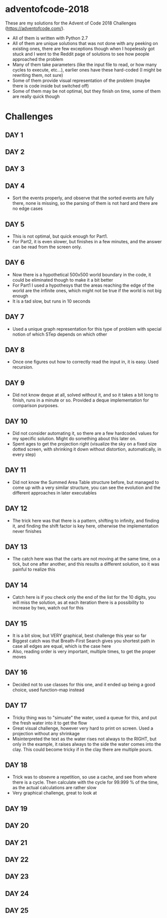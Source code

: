 # adventofcode-2018

These are my solutions for the Advent of Code 2018 Challenges (https://adventofcode.com/).

* All of them is written with Python 2.7
* All of them are unique solutions that was not done with any peeking on existing ones, there are few exceptions though when I hopelessly got stuck and I went to the Reddit page of solutions to see how people approached the problem
* Many of them take parameters (like the input file to read, or how many cycles to execute, etc...), earlier ones have these hard-coded (I might be rewriting them, not sure)
* Some of them provide visual representation of the problem (maybe there is code inside but switched off)
* Some of them may be not optimal, but they finish on time, some of them are really quick though


# Challenges

## DAY 1

## DAY 2

## DAY 3

## DAY 4
* Sort the events properly, and observe that the sorted events are fully there, none is missing, so the parsing of them is not hard and there are no edge cases

## DAY 5
* This is not optimal, but quick enough for Part1.
* For Part2, it is even slower, but finishes in a few minutes, and the answer can be read from the screen only.

## DAY 6
* Now there is a hypothetical 500x500 world boundary in the code, it could be eliminated though to make it a bit better
* For Part1 I used a hypothesys that the areas reaching the edge of the world are the infinite ones, which might not be true if the world is not big enough
* It is a tad slow, but runs in 10 seconds

## DAY 7
* Used a unique graph representation for this type of problem with special notion of which STep depends on which other

## DAY 8
* Once one figures out how to correctly read the input in, it is easy. Used recursion.

## DAY 9
* Did not know deque at all, solved without it, and so it takes a bit long to finish, runs in a minute or so. Provided a deque implementation for comparison purposes.

## DAY 10
* Did not consider automating it, so there are a few hardcoded values for my specific solution. Might do something about this later on.
* Spent ages to get the projection right (visualize the sky on a fixed size dotted screen, with shrinking it down without distortion, automatically, in every step)

## DAY 11
* Did not know the Summed Area Table structure before, but managed to come up with a very similar structure, you can see the evolution and the different approaches in later executables

## DAY 12
* The trick here was that there is a pattern, shifting to infinity, and finding it, and finding the shift factor is key here, otherwise the implementation never finishes

## DAY 13
* The catch here was that the carts are not moving at the same time, on a tick, but one after another, and this results a different solution, so it was painful to realize this

## DAY 14
* Catch here is if you check only the end of the list for the 10 digits, you will miss the solution, as at each iteration there is a possibility to increase by two, watch out for this

## DAY 15
* It is a bit slow, but VERY graphical, best challenge this year so far
* Biggest catch was that Breath-First Search gives you shortest path in case all edges are equal, which is the case here
* Also, reading order is very important, multiple times, to get the proper moves

## DAY 16
* Decided not to use classes for this one, and it ended up being a good choice, used function-map instead

## DAY 17
* Tricky thing was to "simuate" the water, used a queue for this, and put the fresh water into it to get the flow
* Great visual challenge, however very hard to print on screen. Used a projection without any shrinkage
* Misinterpreted the text as the water rises not always to the RIGHT, but only in the example, it raises always to the side the water comes into the clay. This could become tricky if in the clay there are multiple pours.

## DAY 18
* Trick was to obsevre a repetition, so use a cache, and see from where there is a cycle. Then calculate with the cycle for 99.999 % of the time, as the actual calculations are rather slow
* Very graphical challenge, great to look at

## DAY 19

## DAY 20

## DAY 21

## DAY 22

## DAY 23

## DAY 24

## DAY 25


